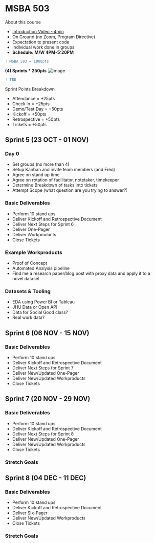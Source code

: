 # MSBA 503

About this course
- [Introduction Video ~4min](https://youtu.be/yyQPr18SAAs)
- On Ground (no Zoom, Program Directive)
- Expectation to present code
- Individual work done in groups
- **Schedule: M/W 4PM-5:20PM**


```diff
! MSBA 503 = 1000pts 
```

**(4) Sprints * 250pts**
![image](https://github.com/torero619/MSBA502/assets/86495415/a0ed22c2-6279-4a14-bfc3-42054276dd30)



```diff
! TBD
```

Sprint Points Breakdown
- Attendance = +25pts
- Check In = +25pts
- Demo/Test Day = +50pts
- Kickoff = +50pts
- Retrospective = +50pts
- Tickets = +50pts

## Sprint 5 (23 OCT - 01 NOV)

### Day 0 
- Set groups (no more than 4)
- Setup Kanban and invite team members (and Fred)
- Agree on stand up time
- Agree on rotation of facilitator, notetaker, timekeeper
- Determine Breakdown of tasks into tickets
- Attempt Scope (what question are you trying to answer?)

### Basic Deliverables
- Perform 10 stand ups
- Deliver Kickoff and Retrospective Document
- Deliver Next Steps for Sprint 6
- Deliver One-Pager
- Deliver Workproducts
- Close Tickets

### Example Workproducts
* Proof of Concept
* Automated Analysis pipeline
* Find me a research paper/blog post with proxy data and apply it to a novel dataset

### Datasets & Tooling
* EDA using Power BI or Tableau
* JHU Data or Open API
* Data for Social Good class?
* Real work data?

## Sprint 6 (06 NOV - 15 NOV)

### Basic Deliverables
* Perform 10 stand ups
* Deliver Kickoff and Retrospective Document
* Deliver Next Steps for Sprint 7
* Deliver New/Updated One-Pager
* Deliver New/Updated Workproducts
* Close Tickets

## Sprint 7 (20 NOV - 29 NOV)

### Basic Deliverables
* Perform 10 stand ups
* Deliver Kickoff and Retrospective Document
* Deliver Next Steps for Sprint 8
* Deliver New/Updated One-Pager
* Deliver New/Updated Workproducts
* Close Tickets

### Stretch Goals

## Sprint 8 (04 DEC - 11 DEC)

### Basic Deliverables
- Perform 10 stand ups
- Deliver Kickoff and Retrospective Document
- Deliver Six-Pager
- Deliver New/Updated Workproducts
- Close Tickets


### Stretch Goals

